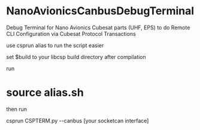 # NanoAvionicsCanbusDebugTerminal
Debug Terminal for Nano Avionics Cubesat parts (UHF, EPS) to do Remote CLI Configuration via Cubesat Protocol Transactions

use csprun alias to run the script easier

set $build to your libcsp build directory after compilation

run
# source alias.sh

then run

csprun CSPTERM.py --canbus [your socketcan interface]
